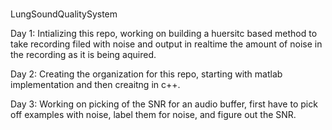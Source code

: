 #
LungSoundQualitySystem

Day 1: Intializing this repo, working on building a huersitc based method to take recording filed with noise and output in realtime the amount of noise in the recording as it is being aquired.

Day 2: Creating the organization for this repo, starting with matlab implementation and then creaitng in c++.

Day 3: Working on picking of the SNR for an audio buffer, first have to pick off examples with noise, label them for noise, and figure out the SNR.

